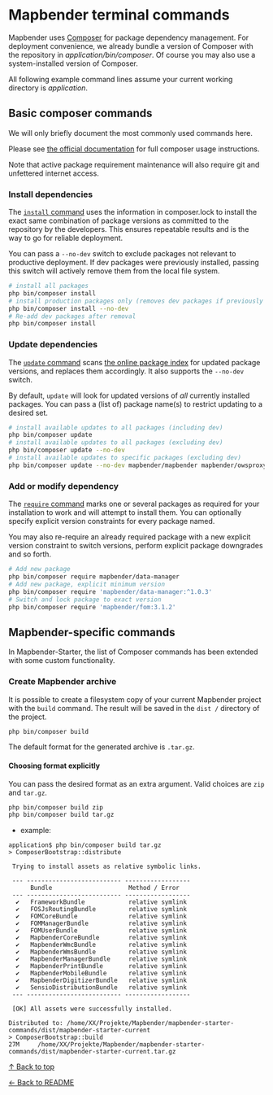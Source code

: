 # Mapbender terminal commands

Mapbender uses [Composer](https://getcomposer.org/) for package dependency management. For deployment convenience, we already
bundle a version of Composer with the repository in *application/bin/composer*. Of course you may also use a system-installed version of Composer.

All following example command lines assume your current working directory is *application*.

## Basic composer commands

We will only briefly document the most commonly used commands here.

Please see [the official documentation](https://getcomposer.org/doc/03-cli.md) for full composer usage instructions.

Note that active package requirement maintenance will also require git and unfettered internet access.

### Install dependencies

The [`install` command](https://getcomposer.org/doc/03-cli.md#install-i) uses the information in composer.lock to install the exact same combination
of package versions as committed to the repository by the developers. This ensures repeatable results and is the way to go for reliable deployment.

You can pass a `--no-dev` switch to exclude packages not relevant to productive deployment.
If dev packages were previously installed, passing this switch will actively remove them from the local file system.

```bash
# install all packages
php bin/composer install
# install production packages only (removes dev packages if previously installed)
php bin/composer install --no-dev
# Re-add dev packages after removal
php bin/composer install
```

### Update dependencies

The [`update` command](https://getcomposer.org/doc/03-cli.md#update-u) scans [the online package index](https://packagist.org/) for updated package
versions, and replaces them accordingly. It also supports the `--no-dev` switch.

By default, `update` will look for updated versions of _all_ currently installed packages. You can
pass a (list of) package name(s) to restrict updating to a desired set.

```bash
# install available updates to all packages (including dev)
php bin/composer update
# install available updates to all packages (excluding dev)
php bin/composer update --no-dev
# install available updates to specific packages (excluding dev)
php bin/composer update --no-dev mapbender/mapbender mapbender/owsproxy symfony/symfony
```

### Add or modify dependency

The [`require` command](https://getcomposer.org/doc/03-cli.md#require) marks one or several packages as required for your installation to work and will attempt to install them.
You can optionally specify explicit version constraints for every package named.

You may also re-require an already required package with a new explicit version constraint to switch versions, perform explicit package downgrades and so forth.

```bash
# Add new package
php bin/composer require mapbender/data-manager
# Add new package, explicit minimum version
php bin/composer require 'mapbender/data-manager:^1.0.3'
# Switch and lock package to exact version
php bin/composer require 'mapbender/fom:3.1.2'
```

## Mapbender-specific commands

In Mapbender-Starter, the list of Composer commands has been extended with some custom functionality.

### Create Mapbender archive

It is possible to create a filesystem copy of your current Mapbender project with the ```build``` command. The result will be saved in the `dist /` directory of the project.

```bash
php bin/composer build
```

The default format for the generated archive is `.tar.gz`.

#### Choosing format explicitly

You can pass the desired format as an extra argument. Valid choices are `zip` and `tar.gz`.

```bash
php bin/composer build zip
php bin/composer build tar.gz
```

* example:

```text
application$ php bin/composer build tar.gz
> ComposerBootstrap::distribute

 Trying to install assets as relative symbolic links.

 --- -------------------------- ------------------ 
      Bundle                     Method / Error    
 --- -------------------------- ------------------ 
  ✔   FrameworkBundle            relative symlink  
  ✔   FOSJsRoutingBundle         relative symlink  
  ✔   FOMCoreBundle              relative symlink  
  ✔   FOMManagerBundle           relative symlink  
  ✔   FOMUserBundle              relative symlink  
  ✔   MapbenderCoreBundle        relative symlink  
  ✔   MapbenderWmcBundle         relative symlink  
  ✔   MapbenderWmsBundle         relative symlink  
  ✔   MapbenderManagerBundle     relative symlink  
  ✔   MapbenderPrintBundle       relative symlink  
  ✔   MapbenderMobileBundle      relative symlink  
  ✔   MapbenderDigitizerBundle   relative symlink  
  ✔   SensioDistributionBundle   relative symlink  
 --- -------------------------- ------------------ 

 [OK] All assets were successfully installed.                                                                           

Distributed to: /home/XX/Projekte/Mapbender/mapbender-starter-commands/dist/mapbender-starter-current
> ComposerBootstrap::build
27M     /home/XX/Projekte/Mapbender/mapbender-starter-commands/dist/mapbender-starter-current.tar.gz
```

[↑ Back to top](#mapbender-terminal-commands)

[← Back to README](../README.md)
